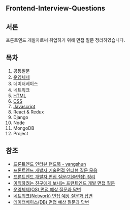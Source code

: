 ## Frontend-Interview-Questions

## 서론

프론트엔드 개발자로써 취업하기 위해 면접 질문 정리하였습니다.

## 목차

1. 공통질문
2. [운영체제](https://github.com/zhsks528/Front-End-Interview-Questions/tree/master/OS)
3. 데이터베이스
4. 네트워크
5. [HTML](https://github.com/zhsks528/Front-End-Interview-Questions/tree/master/HTML)
6. [CSS](https://github.com/zhsks528/Front-End-Interview-Questions/tree/master/CSS)
7. [Javascript](https://github.com/zhsks528/Front-End-Interview-Questions/blob/master/Javascript/Javascript.md)
8. React & Redux
9. Django
10. Node
11. MongoDB
12. Project

## 참조

- [프론트엔드 인터뷰 핸드북 - yangshun](https://github.com/yangshun/front-end-interview-handbook/tree/master/contents/kr)
- [프론트엔드 개발자 기술면접 인터뷰 질문 모음](https://realmojo.tistory.com/300)
- [프론트엔드 개발자 면접 질문(기술면접) 정리](https://sunnykim91.tistory.com/121)
- [이직하려는 친구에게 보내는 프런트엔드 개발 면접 질문](https://joshua1988.github.io/web-development/interview/frontend-questions/)
- [운영체제(OS) 면접 예상 질문과 답변](https://hyonee.tistory.com/95)
- [네트워크(Network) 면접 예상 질문과 답변](https://hyonee.tistory.com/136?category=913823)
- [데이터베이스(DB) 면접 예상 질문과 답변](https://hyonee.tistory.com/41?category=913823)
